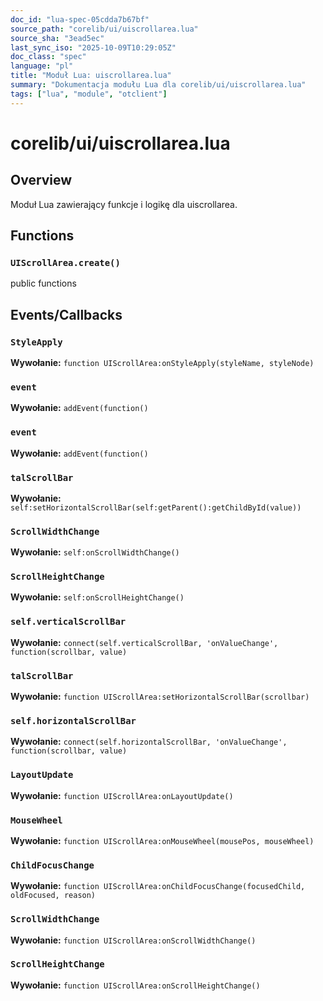 ```yaml
---
doc_id: "lua-spec-05cdda7b67bf"
source_path: "corelib/ui/uiscrollarea.lua"
source_sha: "3ead5ec"
last_sync_iso: "2025-10-09T10:29:05Z"
doc_class: "spec"
language: "pl"
title: "Moduł Lua: uiscrollarea.lua"
summary: "Dokumentacja modułu Lua dla corelib/ui/uiscrollarea.lua"
tags: ["lua", "module", "otclient"]
---
```


# corelib/ui/uiscrollarea.lua

## Overview

Moduł Lua zawierający funkcje i logikę dla uiscrollarea.

## Functions

### `UIScrollArea.create()`

public functions

## Events/Callbacks

### `StyleApply`

**Wywołanie:** `function UIScrollArea:onStyleApply(styleName, styleNode)`

### `event`

**Wywołanie:** `addEvent(function()`

### `event`

**Wywołanie:** `addEvent(function()`

### `talScrollBar`

**Wywołanie:** `self:setHorizontalScrollBar(self:getParent():getChildById(value))`

### `ScrollWidthChange`

**Wywołanie:** `self:onScrollWidthChange()`

### `ScrollHeightChange`

**Wywołanie:** `self:onScrollHeightChange()`

### `self.verticalScrollBar`

**Wywołanie:** `connect(self.verticalScrollBar, 'onValueChange', function(scrollbar, value)`

### `talScrollBar`

**Wywołanie:** `function UIScrollArea:setHorizontalScrollBar(scrollbar)`

### `self.horizontalScrollBar`

**Wywołanie:** `connect(self.horizontalScrollBar, 'onValueChange', function(scrollbar, value)`

### `LayoutUpdate`

**Wywołanie:** `function UIScrollArea:onLayoutUpdate()`

### `MouseWheel`

**Wywołanie:** `function UIScrollArea:onMouseWheel(mousePos, mouseWheel)`

### `ChildFocusChange`

**Wywołanie:** `function UIScrollArea:onChildFocusChange(focusedChild, oldFocused, reason)`

### `ScrollWidthChange`

**Wywołanie:** `function UIScrollArea:onScrollWidthChange()`

### `ScrollHeightChange`

**Wywołanie:** `function UIScrollArea:onScrollHeightChange()`
